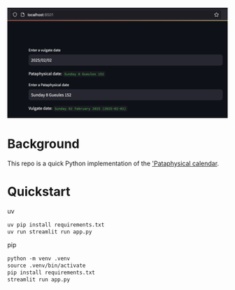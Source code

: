 ![img](doc/img/img.png)

# Background
This repo is a quick Python implementation of the
['Pataphysical calendar](https://en.wikipedia.org/wiki/'Pataphysics#Pataphysical_calendar).

# Quickstart
uv
```
uv pip install requirements.txt
uv run streamlit run app.py
```

pip
```
python -m venv .venv
source .venv/bin/activate
pip install requirements.txt
streamlit run app.py
```




